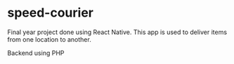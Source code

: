 # speed-courier
Final year project done using React Native. This app is used to deliver items from one location to another.

Backend using PHP
